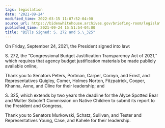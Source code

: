 ```yaml
---
tags: legislation
date: '2021-09-24'
modified_time: 2022-03-15 11:07:52-04:00
source_url: https://bidenwhitehouse.archives.gov/briefing-room/legislation/2021/09/24/bills-signed-s-272-and-s-325/
published_time: 2021-09-24 15:51:54-04:00
title: "Bills Signed: S. 272 and S.\_325"
---
```

 
  
On Friday, September 24, 2021, the President signed into law:  
  
S. 272, the “Congressional Budget Justification Transparency Act of
2021,” which requires that agency budget justification materials be made
publicly available online,  
  
Thank you to Senators Peters, Portman, Carper, Cornyn, and Ernst, and
Representatives Quigley, Comer, Holmes Norton, Fitzpatrick, Cooper,
Khanna, Axne, and Cline for their leadership; and  
  
S. 325, which extends by two years the deadline for the Alyce Spotted
Bear and Walter Soboleff Commission on Native Children to submit its
report to the President and Congress,  
  
Thank you to Senators Murkowski, Schatz, Sullivan, and Tester and
Representatives Young, Case, and Kahele for their leadership.
